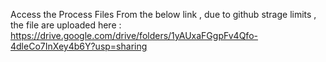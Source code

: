 Access the Process Files From the below link , due to github strage limits , the file are uploaded here :
https://drive.google.com/drive/folders/1yAUxaFGgpFv4Qfo-4dleCo7InXey4b6Y?usp=sharing